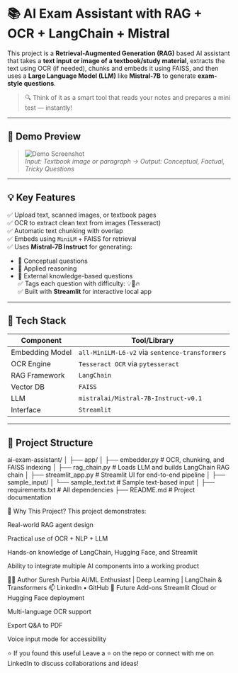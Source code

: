 # 📚 AI Exam Assistant with RAG + OCR + LangChain + Mistral

This project is a **Retrieval-Augmented Generation (RAG)** based AI assistant that takes a **text input or image of a textbook/study material**, extracts the text using OCR (if needed), chunks and embeds it using FAISS, and then uses a **Large Language Model (LLM)** like **Mistral-7B** to generate **exam-style questions**.

> 🔍 Think of it as a smart tool that reads your notes and prepares a mini test — instantly!

---

## 📸 Demo Preview

> ![Demo Screenshot](https://raw.githubusercontent.com/openai/openai-cookbook/main/examples/images/rag_example.png)  
> _Input: Textbook image or paragraph → Output: Conceptual, Factual, Tricky Questions_

---

## 💡 Key Features

✅ Upload text, scanned images, or textbook pages  
✅ OCR to extract clean text from images (Tesseract)  
✅ Automatic text chunking with overlap  
✅ Embeds using `MiniLM` + FAISS for retrieval  
✅ Uses **Mistral-7B Instruct** for generating:
- 🔹 Conceptual questions  
- 🔹 Applied reasoning  
- 🔹 External knowledge-based questions  
✅ Tags each question with difficulty: 💡🧠🔥  
✅ Built with **Streamlit** for interactive local app

---

## 🧰 Tech Stack

| Component         | Tool/Library                            |
|------------------|-----------------------------------------|
| Embedding Model   | `all-MiniLM-L6-v2` via `sentence-transformers` |
| OCR Engine        | `Tesseract OCR` via `pytesseract`      |
| RAG Framework     | `LangChain`                            |
| Vector DB         | `FAISS`                                |
| LLM               | `mistralai/Mistral-7B-Instruct-v0.1`   |
| Interface         | `Streamlit`                            |

---

## 📂 Project Structure

ai-exam-assistant/
│
├── app/
│ ├── embedder.py # OCR, chunking, and FAISS indexing
│ ├── rag_chain.py # Loads LLM and builds LangChain RAG chain
│ ├── streamlit_app.py # Streamlit UI for end-to-end pipeline
│
├── sample_input/
│ └── sample_text.txt # Sample text-based input
│
├── requirements.txt # All dependencies
├── README.md # Project documentation


📌 Why This Project?
This project demonstrates:

Real-world RAG agent design

Practical use of OCR + NLP + LLM

Hands-on knowledge of LangChain, Hugging Face, and Streamlit

Ability to integrate multiple AI components into a working product

👨‍💻 Author
Suresh Purbia
AI/ML Enthusiast | Deep Learning | LangChain & Transformers
📫 LinkedIn • GitHub
🏁 Future Add-ons
 Streamlit Cloud or Hugging Face deployment

 Multi-language OCR support

 Export Q&A to PDF

 Voice input mode for accessibility

⭐ If you found this useful
Leave a ⭐ on the repo or connect with me on LinkedIn to discuss collaborations and ideas!
